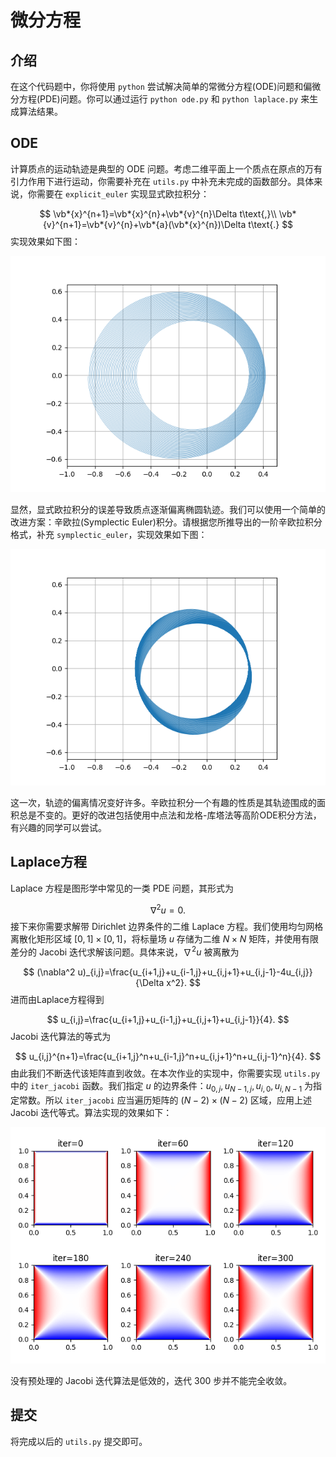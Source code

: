 # 微分方程

## 介绍

在这个代码题中，你将使用 `python` 尝试解决简单的常微分方程(ODE)问题和偏微分方程(PDE)问题。你可以通过运行 `python ode.py` 和 `python laplace.py` 来生成算法结果。

## ODE

计算质点的运动轨迹是典型的 ODE 问题。考虑二维平面上一个质点在原点的万有引力作用下进行运动，你需要补充在 `utils.py` 中补充未完成的函数部分。具体来说，你需要在 `explicit_euler` 实现显式欧拉积分：

$$
\vb*{x}^{n+1}=\vb*{x}^{n}+\vb*{v}^{n}\Delta t\text{,}\\
\vb*{v}^{n+1}=\vb*{v}^{n}+\vb*{a}(\vb*{x}^{n})\Delta t\text{.}
$$
实现效果如下图：

![explicit](./imgs/explicit.png)

显然，显式欧拉积分的误差导致质点逐渐偏离椭圆轨迹。我们可以使用一个简单的改进方案：辛欧拉(Symplectic Euler)积分。请根据您所推导出的一阶辛欧拉积分格式，补充 `symplectic_euler`，实现效果如下图：

![symplectic](./imgs/symplectic.png)

这一次，轨迹的偏离情况变好许多。辛欧拉积分一个有趣的性质是其轨迹围成的面积总是不变的。更好的改进包括使用中点法和龙格-库塔法等高阶ODE积分方法，有兴趣的同学可以尝试。

## Laplace方程

Laplace 方程是图形学中常见的一类 PDE 问题，其形式为

$$
\nabla^2 u=0.
$$
接下来你需要求解带 Dirichlet 边界条件的二维 Laplace 方程。我们使用均匀网格离散化矩形区域 $[0,1]\times[0,1]$，将标量场 $u$ 存储为二维 $N\times N$ 矩阵，并使用有限差分的 Jacobi 迭代求解该问题。具体来说，$\nabla^2 u$ 被离散为

$$
(\nabla^2 u)_{i,j}=\frac{u_{i+1,j}+u_{i-1,j}+u_{i,j+1}+u_{i,j-1}-4u_{i,j}}{\Delta x^2}.
$$
进而由Laplace方程得到

$$
u_{i,j}=\frac{u_{i+1,j}+u_{i-1,j}+u_{i,j+1}+u_{i,j-1}}{4}.
$$
Jacobi 迭代算法的等式为

$$
u_{i,j}^{n+1}=\frac{u_{i+1,j}^n+u_{i-1,j}^n+u_{i,j+1}^n+u_{i,j-1}^n}{4}.
$$
由此我们不断迭代该矩阵直到收敛。在本次作业的实现中，你需要实现 `utils.py` 中的 `iter_jacobi` 函数。我们指定 $u$ 的边界条件：$u_{0,j},u_{N-1,j},u_{i,0},u_{i,N-1}$ 为指定常数。所以 `iter_jacobi` 应当遍历矩阵的 $(N-2)\times(N-2)$ 区域，应用上述 Jacobi 迭代等式。算法实现的效果如下：

![laplace](./imgs/laplace.png)

没有预处理的 Jacobi 迭代算法是低效的，迭代 300 步并不能完全收敛。

## 提交

将完成以后的 `utils.py` 提交即可。